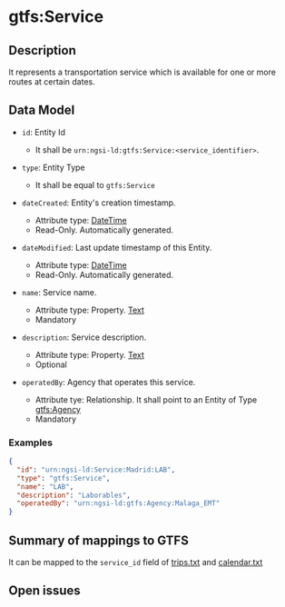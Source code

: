 # gtfs:Service

## Description

It represents a transportation service which is available for one or more routes at certain dates.

## Data Model

+ `id`: Entity Id
  + It shall be `urn:ngsi-ld:gtfs:Service:<service_identifier>`. 

+ `type`: Entity Type 
  + It shall be equal to `gtfs:Service`
  
+ `dateCreated`: Entity's creation timestamp.
  + Attribute type: [DateTime](https://schema.org/DateTime)
  + Read-Only. Automatically generated. 
 
+ `dateModified`: Last update timestamp of this Entity.
  + Attribute type: [DateTime](https://schema.org/DateTime)
  + Read-Only. Automatically generated.
  
+ `name`: Service name.
  + Attribute type: Property. [Text](https://schema.org/Text)
  + Mandatory
  
+ `description`: Service description.
  + Attribute type: Property. [Text](https://schema.org/Text)
  + Optional
  
+ `operatedBy`: Agency that operates this service.
  + Attribute tye: Relationship. It shall point to an Entity of Type [gtfs:Agency](../../Agency/doc/spec.md)
  + Mandatory

### Examples

```json
{
  "id": "urn:ngsi-ld:Service:Madrid:LAB",
  "type": "gtfs:Service",
  "name": "LAB",
  "description": "Laborables",
  "operatedBy": "urn:ngsi-ld:gtfs:Agency:Malaga_EMT"
}
```

## Summary of mappings to GTFS

It can be mapped to the `service_id` field of [trips.txt](https://developers.google.com/transit/gtfs/reference/#tripstxt) and
[calendar.txt](https://developers.google.com/transit/gtfs/reference/#calendartxt)


## Open issues

